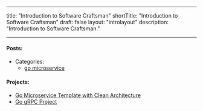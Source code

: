 
---
title: "Introduction to Software Craftsman"
shortTitle: "Introduction to Software Craftsman"
draft: false
layout: "introlayout"
description: "Introduction to Software Craftsman."

---

#### Posts:
- Categories:
    - [go microservice](https://jfeng45.github.io/en/categories/go-microservice)

#### Projects:
- [Go Microservice Template with Clean Architecture](https://github.com/jfeng45/servicetmpl)
- [Go gRPC Project](https://github.com/jfeng45/reservegrpc)
    
